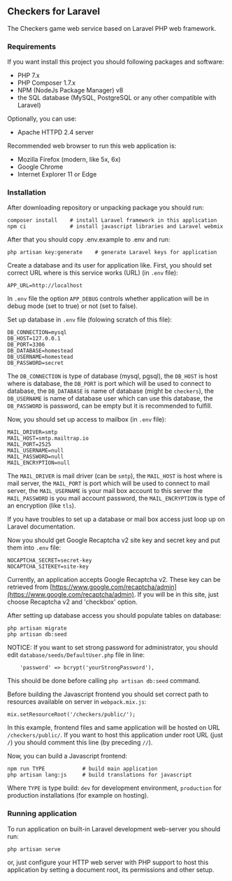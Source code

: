 ## Checkers for Laravel

The Checkers game web service based on Laravel PHP web framework.

### Requirements

If you want install this project you should following packages and software:

* PHP 7.x
* PHP Composer 1.7.x
* NPM (NodeJs Package Manager) v8
* the SQL database (MySQL, PostgreSQL or any other compatible with Laravel)

Optionally, you can use:

* Apache HTTPD 2.4 server

Recommended web browser to run this web application is:

* Mozilla Firefox (modern, like 5x, 6x)
* Google Chrome
* Internet Explorer 11 or Edge

### Installation

After downloading repository or unpacking package you should run:

```
composer install    # install Laravel framework in this application
npm ci              # install javascript libraries and Laravel webmix

```

After that you should copy .env.example to .env and run:

```
php artisan key:generate    # generate Laravel keys for application
```

Create a database and its user for application like.
First, you should set correct URL where is this service works (URL) (in `.env` file):
```
APP_URL=http://localhost
```

In `.env` file the option `APP_DEBUG` controls whether application will be in debug mode (set to true) or not (set to false).


Set up database in `.env` file (folowing scratch of this file):

```
DB_CONNECTION=mysql
DB_HOST=127.0.0.1
DB_PORT=3306
DB_DATABASE=homestead
DB_USERNAME=homestead
DB_PASSWORD=secret
```

The `DB_CONNECTION` is type of database (mysql, pgsql),
the `DB_HOST` is host where is database,
the `DB_PORT` is port which will be used to connect to database,
the `DB_DATABASE` is name of database (might be `checkers`),
the `DB_USERNAME` is name of database user which can use this database,
the `DB_PASSWORD` is password, can be empty but it is recommended to fulfill.

Now, you should set up access to mailbox (in `.env` file):

```
MAIL_DRIVER=smtp
MAIL_HOST=smtp.mailtrap.io
MAIL_PORT=2525
MAIL_USERNAME=null
MAIL_PASSWORD=null
MAIL_ENCRYPTION=null
```

The `MAIL_DRIVER` is mail driver (can be `smtp`),
the `MAIL_HOST` is host where is mail server,
the `MAIL_PORT` is port which will be used to connect to mail server,
the `MAIL_USERNAME` is your mail box account to this server
the `MAIL_PASSWORD` is you mail account password,
the `MAIL_ENCRYPTION` is type of an encryption (like `tls`).

If you have troubles to set up a database or mail box access just loop up on Laravel
documentation.

Now you should get Google Recaptcha v2 site key and secret key and put them into `.env` file:

```
NOCAPTCHA_SECRET=secret-key
NOCAPTCHA_SITEKEY=site-key
```

Currently, an application accepts Google Recaptcha v2. These key can be retrieved from
[https://www.google.com/recaptcha/admin](https://www.google.com/recaptcha/admin). If you will be in this site, just choose Recaptcha v2 and 'checkbox' option.

After setting up database access you should populate tables on database:

```
php artisan migrate
php artisan db:seed
```

NOTICE: If you want to set strong password for administrator, you should edit
`database/seeds/DefaultUser.php` file in line:

```
    'password' => bcrypt('yourStrongPassword'),
```

This should be done before calling `php artisan db:seed` command.

Before building the Javascript frontend you should set correct path to resources
available on server in `webpack.mix.js`:

```
mix.setResourceRoot('/checkers/public/');
```

In this example, frontend files and same application will be hosted on URL `/checkers/public/`. If you want to host this application under root URL (just `/`) you should comment this line (by preceding `//`).

Now, you can build a Javascript frontend:

```
npm run TYPE            # build main application
php artisan lang:js     # build translations for javascript
```

Where `TYPE` is type build: `dev` for development environment, `production` for production installations (for example on hosting).

### Running application

To run application on built-in Laravel development web-server you should run:

```
php artisan serve
```

or, just configure your HTTP web server with PHP support to host this application by setting
a document root, its permissions and other setup.

